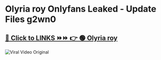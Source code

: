 
 # Olyria roy Onlyfans Leaked - Update Files g2wn0

## <h2><a href="https://clipsfans.com/Olyria_roy&ref=git">🔗 Click to LINKS ⏩⏩ 👉 🟢 Olyria roy </a></h2>

<a href="https://clipsfans.com/Olyria_roy&ref=git" rel="nofollow" data-target="animated-image.originalLink"><img src="https://i.ibb.co.com/xMMVF88/686577567.gif" alt="Viral Video Original" style="max-width: 100%; display: inline-block;" data-target="animated-image.originalImage"></a>

